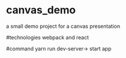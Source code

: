# canvas_demo
a small demo project for a canvas presentation

#technologies
webpack and react

#command
yarn run dev-server-> start app
